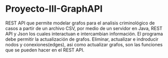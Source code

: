 # Proyecto-III-GraphAPI

REST API que permite modelar grafos para el analisis criminológico de casos a partir de un archivo CSV, por medio de un servidor en Java, REST API y Json los cuales interactuan e intercambian información. El programa debe permitir la actualización de grafos. Eliminar, actualizar e indroducir nodos y conexiones(edges), asi como actualizar grafos, son las funciones que se pueden hacer en el REST API.
